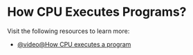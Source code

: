 # How CPU Executes Programs?

Visit the following resources to learn more:

- [@video@How CPU executes a program](https://www.youtube.com/watch?v=XM4lGflQFvA)
